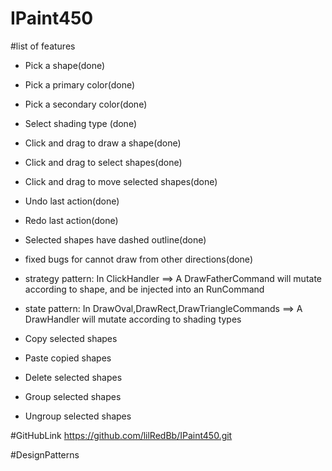 # IPaint450
#list of features
- Pick a shape(done)
- Pick a primary color(done)
- Pick a secondary color(done)
- Select shading type (done)
- Click and drag to draw a shape(done)
- Click and drag to select shapes(done)
- Click and drag to move selected shapes(done)
- Undo last action(done)
- Redo last action(done)
- Selected shapes have dashed outline(done)
- fixed bugs for cannot draw from other directions(done)
- strategy pattern: In ClickHandler ==> A DrawFatherCommand will mutate according to shape, and be injected into an RunCommand
- state pattern: In DrawOval,DrawRect,DrawTriangleCommands ==> A DrawHandler will mutate according to shading types


- Copy selected shapes
- Paste copied shapes
- Delete selected shapes
- Group selected shapes
- Ungroup selected shapes

#GitHubLink
https://github.com/lilRedBb/IPaint450.git

#DesignPatterns